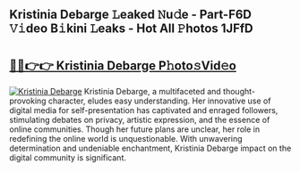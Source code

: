 ## Kristinia Debarge 𝙻eaked 𝙽u𝚍e - Part-F6D 𝚅𝚒deo B𝚒kini 𝙻eaks - Hot All 𝙿hotos 1JFfD

# <h2><a href="http://ld30fr.urlbe.top/?page=Kristinia+Debarge">🔗🔗👉👉 Kristinia Debarge P𝚑oto𝚜Vid𝚎o</a></h2>

[![Kristinia Debarge](https://i.imgur.com/eBuTRDB.gif)](http://ld30fr.urlbe.top/?page=Kristinia+Debarge)
Kristinia Debarge, a multifaceted and thought-provoking character, eludes easy understanding. Her innovative use of digital media for self-presentation has captivated and enraged followers, stimulating debates on privacy, artistic expression, and the essence of online communities. Though her future plans are unclear, her role in redefining the online world is unquestionable. With unwavering determination and undeniable enchantment, Kristinia Debarge impact on the digital community is significant.
